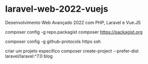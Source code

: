 # laravel-web-2022-vuejs
Desenvolvimento Web Avançado 2022 com PHP, Laravel e Vue.JS

composer config -g repo.packagist composer https://packagist.org

composer config -g github-protocols https ssh

criar um projeto especifico 
composer create-project --prefer-dist laravel/laravel:^7.0 blog